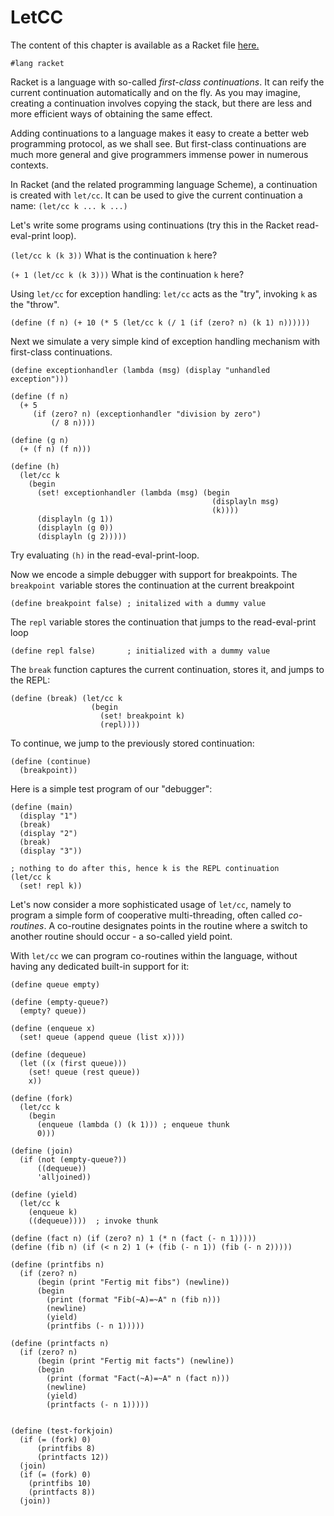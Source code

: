 # LetCC

The content of this chapter is available as a Racket file [here.](./letcc.rkt)

```racket
#lang racket
```

Racket is a language with so-called _first-class continuations_. It can reify the
current continuation automatically and on the fly. As you may imagine, creating a
continuation involves copying the stack, but there are less and more efficient ways of
obtaining the same effect.

Adding continuations to a language makes it easy to create a better web programming protocol,
as we shall see. But first-class continuations are much more general and give programmers
immense power in numerous contexts.

In Racket (and the related programming language Scheme), a continuation is created with
``let/cc``. It can be used to give the current continuation a name: ``(let/cc k ... k ...)``

Let's write some programs using continuations (try this in the Racket read-eval-print loop).

``(let/cc k (k 3))`` What is the continuation `k` here?

``(+ 1 (let/cc k (k 3)))`` What is the continuation `k` here?

Using ``let/cc`` for exception handling: ``let/cc`` acts as the "try", invoking ``k`` as the "throw".

```racket
(define (f n) (+ 10 (* 5 (let/cc k (/ 1 (if (zero? n) (k 1) n))))))
```

Next we simulate a very simple kind of exception handling mechanism
with first-class continuations.

```racket
(define exceptionhandler (lambda (msg) (display "unhandled exception")))

(define (f n)
  (+ 5
     (if (zero? n) (exceptionhandler "division by zero")
         (/ 8 n))))

(define (g n)
  (+ (f n) (f n)))

(define (h)
  (let/cc k
    (begin
      (set! exceptionhandler (lambda (msg) (begin
                                             (displayln msg)
                                             (k))))
      (displayln (g 1))
      (displayln (g 0))
      (displayln (g 2)))))
```      

Try evaluating ``(h)`` in the read-eval-print-loop.

Now we encode a simple debugger with support for breakpoints.
The `breakpoint `variable stores the continuation at the current breakpoint

```racket
(define breakpoint false) ; initalized with a dummy value
```

The `repl` variable stores the continuation that jumps to the read-eval-print loop

```racket
(define repl false)       ; initialized with a dummy value
```

The ``break`` function captures the current continuation, stores it, and jumps to the REPL:

```racket
(define (break) (let/cc k
                  (begin
                    (set! breakpoint k)
                    (repl))))
```

To continue, we jump to the previously stored continuation:

```racket
(define (continue)
  (breakpoint))
```

Here is a simple test program of our "debugger":

```racket
(define (main)
  (display "1")
  (break)
  (display "2")
  (break)
  (display "3"))

; nothing to do after this, hence k is the REPL continuation
(let/cc k
  (set! repl k))
```

Let's now consider a more sophisticated usage of `let/cc`, namely to program a simple form
of cooperative multi-threading, often called _co-routines_. A co-routine designates points
in the routine where a switch to another routine should occur - a so-called yield point.

With `let/cc` we can program co-routines within the language, without having any dedicated
built-in support for it:

```racket
(define queue empty)

(define (empty-queue?)
  (empty? queue))

(define (enqueue x)
  (set! queue (append queue (list x))))

(define (dequeue)
  (let ((x (first queue)))
    (set! queue (rest queue))
    x))

(define (fork)
  (let/cc k
    (begin
      (enqueue (lambda () (k 1))) ; enqueue thunk
      0)))

(define (join)
  (if (not (empty-queue?))
      ((dequeue))
      'alljoined))

(define (yield)
  (let/cc k
    (enqueue k)
    ((dequeue))))  ; invoke thunk

(define (fact n) (if (zero? n) 1 (* n (fact (- n 1)))))
(define (fib n) (if (< n 2) 1 (+ (fib (- n 1)) (fib (- n 2)))))

(define (printfibs n)
  (if (zero? n)
      (begin (print "Fertig mit fibs") (newline))
      (begin
        (print (format "Fib(~A)=~A" n (fib n)))
        (newline)
        (yield)
        (printfibs (- n 1)))))

(define (printfacts n)
  (if (zero? n)
      (begin (print "Fertig mit facts") (newline))
      (begin
        (print (format "Fact(~A)=~A" n (fact n)))
        (newline)
        (yield)
        (printfacts (- n 1)))))


(define (test-forkjoin)
  (if (= (fork) 0)
      (printfibs 8)
      (printfacts 12))
  (join)
  (if (= (fork) 0)
    (printfibs 10)
    (printfacts 8))
  (join))

```

